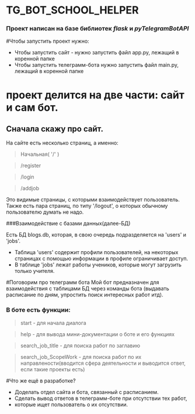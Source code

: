 # TG_BOT_SCHOOL_HELPER
### Проект написан на базе библиотек *flask* и *pyTelegramBotAPI*

#Чтобы запустить проект нужно:
+ Чтобы запустить сайт - нужно запустить файл app.py, лежащий в коренной папке
+ Чтобы запустить телеграмм-бота нужно запустить файл main.py, лежащий в коренной папке

# проект делится на две части: сайт и сам бот.

## Сначала скажу про сайт.

На сайте есть несколько страниц, а именно:
> Начальная( '/' )

>/register

> /login

> /addjob

Это видимые страницы, с которыми взаимодействует пользователь.
Также есть пара страниц, по типу '/logout', о которых обычному пользователю думать не надо.

###Взаимодействие с базами данных(далее-БД)

Есть БД blogs.db, которая, в свою очередь подразделяется на 'users' и 'jobs'.

+ Таблица 'users' содержит профили пользователей, на некоторых страницах с помощью информации в профиле ограничивает доступ.
+ В таблице 'jobs' лежат работы учеников, которые могут загрузить только учителя.

#Поговорим про телеграмм бота
Мой бот предназначен для взаимодействия с таблицами БД через команды бота
(выдавать расписание по дням, упростить поиск интересных работ итд).

### В боте есть функции:
> start - для начала диалога

> help - для вывода мини-документации о боте и его функциях

> search_job_title - для поиска работ по заглавию 

> search_job_ScopeWork - для поиска работ по их направлености(вводится сфера деятельности и выводится ответ,
> если такие проекты есть)


#Что же ещё в разработке?
+ Доделать отдел сайта и бота, связанный с расписанием.
+ Сделать вывод ответов в телеграмм-боте при отсутствии тех работ,
+ которые ищет пользователь о их отсутствии.